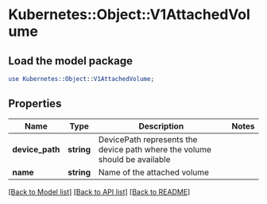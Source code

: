 # Kubernetes::Object::V1AttachedVolume

## Load the model package
```perl
use Kubernetes::Object::V1AttachedVolume;
```

## Properties
Name | Type | Description | Notes
------------ | ------------- | ------------- | -------------
**device_path** | **string** | DevicePath represents the device path where the volume should be available | 
**name** | **string** | Name of the attached volume | 

[[Back to Model list]](../README.md#documentation-for-models) [[Back to API list]](../README.md#documentation-for-api-endpoints) [[Back to README]](../README.md)


